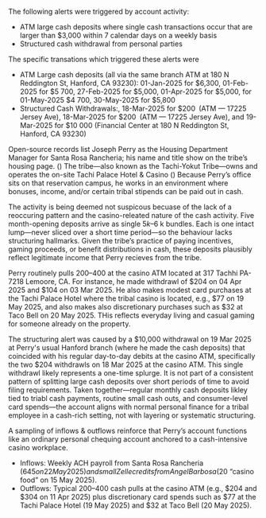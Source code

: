 The following alerts were triggered by account activity:

- ATM large cash deposits where single cash transactions occur that are larger than $3,000 within 7 calendar days on a weekly basis
- Structured cash withdrawal from personal parties


The specific transations which triggered these alerts were

- ATM Large cash deposits (all via the same branch ATM at 180 N Reddington St, Hanford, CA 93230): 01-Jan-2025 for $6,300, 01-Feb-2025 for $5 700, 27-Feb-2025 for $5,000, 01-Apr-2025 for $5,000, for 01-May-2025 $4 700, 30-May-2025 for $5,800
- Structured Cash Withdrawals:, 18-Mar-2025 for $200 (ATM — 17225 Jersey Ave), 18-Mar-2025 for $200 (ATM — 17225 Jersey Ave), and 19-Mar-2025 for $10 000 (Financial Center at 180 N Reddington St, Hanford, CA 93230)




Open-source records list Joseph Perry as the Housing Department Manager for Santa Rosa Rancheria; his name and title show on the tribe’s housing page. ()   The tribe—also known as the Tachi-Yokut Tribe—owns and operates the on-site Tachi Palace Hotel & Casino ()  Because Perry’s office sits on that reservation campus, he works in an environment where bonuses, income, and/or certain tribal stipends can be paid out in cash. 



The activity is being deemed not suspicous becuase of the lack of a reoccuring pattern and the casino-releated nature of the cash activity. Five month-opening deposits arrive as single $5 k–$6 k bundles.  Each is one intact lump—never sliced over a short time period—so the behaviour lacks structuring hallmarks.  Given the tribe’s practice of paying incentives, gaming proceeds, or benefit distributions in cash, these deposits plausibly reflect legitimate income that Perry recieves from the tribe.

Perry routinely pulls $200–$400 at the casino ATM located at 317 Tachhi PA-7218 Lemoore, CA. For instance, he made withdrawl of $204 on 04 Apr 2025 and $104 on 03 Mar 2025. He also makes modest card purchases at the Tachi Palace Hotel where the tribal casino is located, e.g., $77 on 19 May 2025, and also makes also discretionary purchases such as $32 at Taco Bell on 20 May 2025. THis reflects everyday living and casual gaming for someone already on the property.


The structuring alert was caused by a $10,000 withdrawal on 19 Mar 2025 at Perry's usual Hanford branch (where he made the cash deposits) that coincided with his regular day-to-day debits at the casino ATM, specifically the two $204 withdrawls on 18 Mar 2025 at the casino ATM. This single withdrawl likely represents a one-time splurge. It is not part of a consistent pattern of splitting large cash deposits over short periods of time to avoid filing requirements. Taken together—regular monthly cash deposits likley tied to triabl cash payments, routine small cash outs, and consumer-level card spends—the account aligns with normal personal finance for a tribal employee in a cash-rich setting, not with layering or systematic structuring.



A sampling of inflows & outflows reinforce that Perry’s account functions like an ordinary personal chequing account anchored to a cash-intensive casino workplace.

- Inflows: Weekly ACH payroll from Santa Rosa Rancheria ($645 on 22 May 2025) and small Zelle credits from Angel Barbosa ($20 “casino food” on 15 May 2025).
- Outflows: Typical $200–$400 cash pulls at the casino ATM (e.g., $204 and $304 on 11 Apr 2025) plus discretionary card spends such as $77 at the Tachi Palace Hotel (19 May 2025) and $32 at Taco Bell (20 May 2025).



